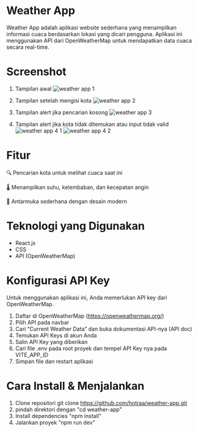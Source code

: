 # Weather App

Weather App adalah aplikasi website sederhana yang menampilkan informasi cuaca berdasarkan lokasi yang dicari pengguna. Aplikasi ini menggunakan API dari OpenWeatherMap untuk mendapatkan data cuaca secara real-time.

# Screenshot
1. Tampilan awal
   ![weather app 1](https://github.com/user-attachments/assets/c88aa109-6ebe-4a0f-aedc-b69311cdaf4d)

3. Tampilan setelah mengisi kota
   ![weather app 2](https://github.com/user-attachments/assets/b5ec073c-ab29-4da4-9155-5b1d3ac626d0)

5. Tampilan alert jika pencarian kosong
   ![weather app 3](https://github.com/user-attachments/assets/06e6fe6d-d8d1-437e-b884-fd1693286514)

7. Tampilan alert jika kota tidak ditemukan atau input tidak valid
   ![weather app 4 1](https://github.com/user-attachments/assets/44b09da5-5a56-44ee-9050-e1974c8e7a21)
   ![weather app 4 2](https://github.com/user-attachments/assets/bfc66fe7-c836-4c23-a95b-3a1ac2f50651)



# Fitur
🔍 Pencarian kota untuk melihat cuaca saat ini

🌡️ Menampilkan suhu, kelembaban, dan kecepatan angin

🎨 Antarmuka sederhana dengan desain modern


# Teknologi yang Digunakan
- React.js
- CSS
- API (OpenWeatherMap)


# Konfigurasi API Key
Untuk menggunakan aplikasi ini, Anda memerlukan API key dari OpenWeatherMap.
1. Daftar di OpenWeatherMap (https://openweathermap.org/)
2. Pilih API pada navbar
3. Cari “Current Weather Data” dan buka dokumentasi API-nya (API doc)
4. Temukan API Keys di akun Anda
5. Salin API Key yang diberikan
6. Cari file .env pada root proyek dan tempel API Key nya pada VITE_APP_ID
7. Simpan file dan restart aplikasi


# Cara Install & Menjalankan
1. Clone repositori
git clone https://github.com/hotraa/weather-app.git
2. pindah direktori dengan "cd weather-app"
3. Install dependencies
"npm install"
4. Jalankan proyek
"npm run dev"
